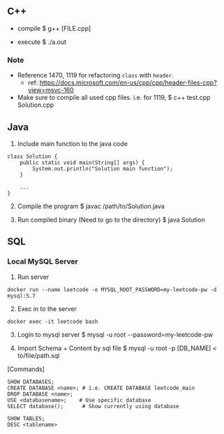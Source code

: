 ## C++

* compile
$ g++ [FILE.cpp]
  
* execute
$ ./a.out
  
### Note
- Reference 1470, 1119 for refactoring `class` with `header`.
  - ref: https://docs.microsoft.com/en-us/cpp/cpp/header-files-cpp?view=msvc-160
- Make sure to compile all used cpp files. i.e. for 1119, 
  $ c++ test.cpp Solution.cpp




## Java

1. Include main function to the java code
```
class Solution {
    public static void main(String[] args) {
        System.out.println("Solution main function");
    }
    
    ...
}
```

2. Compile the program
$ javac /path/to/Solution.java
   
3. Run compiled binary (Need to go to the directory)
$ java Solution




## SQL

### Local MySQL Server
1. Run server
```
docker run --name leetcode -e MYSQL_ROOT_PASSWORD=my-leetcode-pw -d mysql:5.7
```

2. Exec in to the server
```
docker exec -it leetcode bash
```

3. Login to mysql server
$ mysql -u root --password=my-leetcode-pw


4. Import Schema + Content by sql file
$ mysql -u root -p [DB_NAME] < to/file/path.sql


[Commands]
```
SHOW DATABASES;
CREATE DATABASE <name>; # i.e. CREATE DATABASE leetcode_main
DROP DATABASE <name>;
USE <databasename>;    # Use specific database
SELECT database();      # Show currently using database

SHOW TABLES;
DESC <tablename>
```